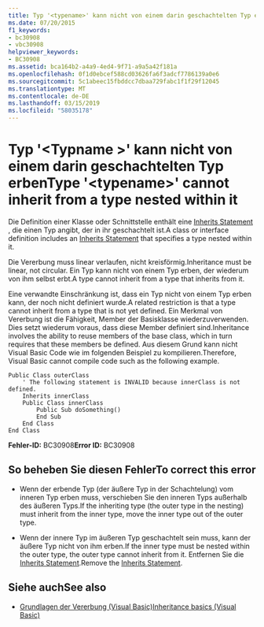 ```yaml
---
title: Typ '<typename>' kann nicht von einem darin geschachtelten Typ erben
ms.date: 07/20/2015
f1_keywords:
- bc30908
- vbc30908
helpviewer_keywords:
- BC30908
ms.assetid: bca164b2-a4a9-4ed4-9f71-a9a5a42f181a
ms.openlocfilehash: 0f1d0ebcef588cd03626fa6f3adcf7786139a0e6
ms.sourcegitcommit: 5c1abeec15fbddcc7dbaa729fabc1f1f29f12045
ms.translationtype: MT
ms.contentlocale: de-DE
ms.lasthandoff: 03/15/2019
ms.locfileid: "58035178"
---
```

# <a name="type-typename-cannot-inherit-from-a-type-nested-within-it"></a><span data-ttu-id="7607e-102">Typ '\<Typname >' kann nicht von einem darin geschachtelten Typ erben</span><span class="sxs-lookup"><span data-stu-id="7607e-102">Type '\<typename>' cannot inherit from a type nested within it</span></span>
<span data-ttu-id="7607e-103">Die Definition einer Klasse oder Schnittstelle enthält eine [Inherits Statement](../../visual-basic/language-reference/statements/inherits-statement.md) , die einen Typ angibt, der in ihr geschachtelt ist.</span><span class="sxs-lookup"><span data-stu-id="7607e-103">A class or interface definition includes an [Inherits Statement](../../visual-basic/language-reference/statements/inherits-statement.md) that specifies a type nested within it.</span></span>  
  
 <span data-ttu-id="7607e-104">Die Vererbung muss linear verlaufen, nicht kreisförmig.</span><span class="sxs-lookup"><span data-stu-id="7607e-104">Inheritance must be linear, not circular.</span></span> <span data-ttu-id="7607e-105">Ein Typ kann nicht von einem Typ erben, der wiederum von ihm selbst erbt.</span><span class="sxs-lookup"><span data-stu-id="7607e-105">A type cannot inherit from a type that inherits from it.</span></span>  
  
 <span data-ttu-id="7607e-106">Eine verwandte Einschränkung ist, dass ein Typ nicht von einem Typ erben kann, der noch nicht definiert wurde.</span><span class="sxs-lookup"><span data-stu-id="7607e-106">A related restriction is that a type cannot inherit from a type that is not yet defined.</span></span> <span data-ttu-id="7607e-107">Ein Merkmal von Vererbung ist die Fähigkeit, Member der Basisklasse wiederzuverwenden. Dies setzt wiederum voraus, dass diese Member definiert sind.</span><span class="sxs-lookup"><span data-stu-id="7607e-107">Inheritance involves the ability to reuse members of the base class, which in turn requires that these members be defined.</span></span> <span data-ttu-id="7607e-108">Aus diesem Grund kann nicht Visual Basic Code wie im folgenden Beispiel zu kompilieren.</span><span class="sxs-lookup"><span data-stu-id="7607e-108">Therefore, Visual Basic cannot compile code such as the following example.</span></span>  
  
```  
Public Class outerClass  
    ' The following statement is INVALID because innerClass is not defined.  
    Inherits innerClass  
    Public Class innerClass  
        Public Sub doSomething()  
        End Sub  
    End Class  
End Class  
```  
  
 <span data-ttu-id="7607e-109">**Fehler-ID:** BC30908</span><span class="sxs-lookup"><span data-stu-id="7607e-109">**Error ID:** BC30908</span></span>  
  
## <a name="to-correct-this-error"></a><span data-ttu-id="7607e-110">So beheben Sie diesen Fehler</span><span class="sxs-lookup"><span data-stu-id="7607e-110">To correct this error</span></span>  
  
-   <span data-ttu-id="7607e-111">Wenn der erbende Typ (der äußere Typ in der Schachtelung) vom inneren Typ erben muss, verschieben Sie den inneren Typs außerhalb des äußeren Typs.</span><span class="sxs-lookup"><span data-stu-id="7607e-111">If the inheriting type (the outer type in the nesting) must inherit from the inner type, move the inner type out of the outer type.</span></span>  
  
-   <span data-ttu-id="7607e-112">Wenn der innere Typ im äußeren Typ geschachtelt sein muss, kann der äußere Typ nicht von ihm erben.</span><span class="sxs-lookup"><span data-stu-id="7607e-112">If the inner type must be nested within the outer type, the outer type cannot inherit from it.</span></span> <span data-ttu-id="7607e-113">Entfernen Sie die [Inherits Statement](../../visual-basic/language-reference/statements/inherits-statement.md).</span><span class="sxs-lookup"><span data-stu-id="7607e-113">Remove the [Inherits Statement](../../visual-basic/language-reference/statements/inherits-statement.md).</span></span>  
  
## <a name="see-also"></a><span data-ttu-id="7607e-114">Siehe auch</span><span class="sxs-lookup"><span data-stu-id="7607e-114">See also</span></span>

- [<span data-ttu-id="7607e-115">Grundlagen der Vererbung (Visual Basic)</span><span class="sxs-lookup"><span data-stu-id="7607e-115">Inheritance basics (Visual Basic)</span></span>](~/docs/visual-basic/programming-guide/language-features/objects-and-classes/inheritance-basics.md)
